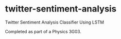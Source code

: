 # twitter-sentiment-analysis
Twitter Sentiment Analysis Classifier Using LSTM

Completed as part of a Physics 3G03.
